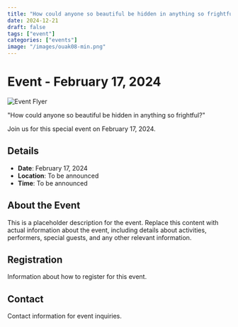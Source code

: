 ```yaml
---
title: "How could anyone so beautiful be hidden in anything so frightful?"
date: 2024-12-21
draft: false
tags: ["event"]
categories: ["events"]
image: "/images/ouak08-min.png"
---
```


# Event - February 17, 2024

![Event Flyer](/images/ouak08-min.png)

"How could anyone so beautiful be hidden in anything so frightful?"

Join us for this special event on February 17, 2024.

## Details

- **Date**: February 17, 2024
- **Location**: To be announced
- **Time**: To be announced

## About the Event

This is a placeholder description for the event. Replace this content with actual information about the event, including details about activities, performers, special guests, and any other relevant information.

## Registration

Information about how to register for this event.

## Contact

Contact information for event inquiries.